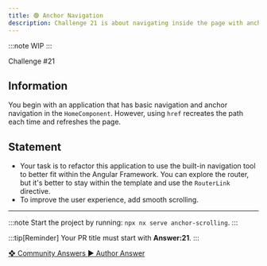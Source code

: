 ```yaml
---
title: 🟢 Anchor Navigation
description: Challenge 21 is about navigating inside the page with anchor
---
```


:::note
WIP
:::

<div class="chip">Challenge #21</div>

## Information

You begin with an application that has basic navigation and anchor navigation in the `HomeComponent`. However, using `href` recreates the path each time and refreshes the page.

## Statement

- Your task is to refactor this application to use the built-in navigation tool to better fit within the Angular Framework. You can explore the router, but it's better to stay within the template and use the `RouterLink` directive.
- To improve the user experience, add smooth scrolling.

---

:::note
Start the project by running: `npx nx serve anchor-scrolling`.
:::

:::tip[Reminder]
Your PR title must start with <b>Answer:21</b>.
:::

<div class="article-footer">
  <a
    href="https://github.com/tomalaforge/angular-challenges/pulls?q=label%3A21+label%3Aanswer"
    alt="Anchor Navigation community solutions">
    ❖ Community Answers
  </a>
  <a
    href='https://github.com/tomalaforge/angular-challenges/pulls?q=label%3A21+label%3A'
    alt="Anchor Navigation solution author">
    ▶︎ Author Answer
  </a>
  </div>
